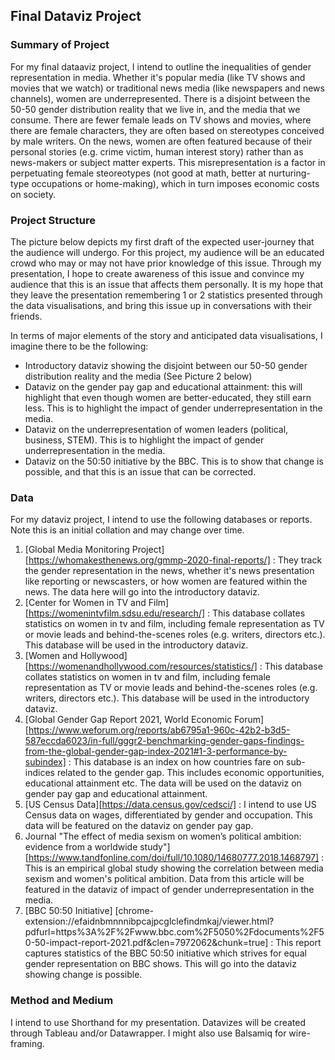 ## Final Dataviz Project

### Summary of Project

For my final dataaviz project, I intend to outline the inequalities of gender representation in media. Whether it's popular media (like TV shows and movies that we watch) or traditional news media (like newspapers and news channels), women are underrepresented. There is a disjoint between the 50-50 gender distribution reality that we live in, and the media that we consume. There are fewer female leads on TV shows and movies, where there are female characters, they are often based on stereotypes conceived by male writers. On the news, women are often featured because of their personal stories (e.g. crime victim, human interest story) rather than as news-makers or subject matter experts. This misrepresentation is a factor in perpetuating female steoreotypes (not good at math, better at nurturing-type occupations or home-making), which in turn imposes economic costs on society.

### Project Structure

The picture below depicts my first draft of the expected user-journey that the audience will undergo. For this project, my audience will be an educated crowd who may or may not have prior knowledge of this issue. Through my presentation, I hope to create awareness of this issue and convince my audience that this is an issue that affects them personally. It is my hope that they leave the presentation remembering 1 or 2 statistics presented through the data visualisations, and bring this issue up in conversations with their friends. 

In terms of major elements of the story and anticipated data visualisations, I imagine there to be the following:

* Introductory dataviz showing the disjoint between our 50-50 gender distribution reality and the media (See Picture 2 below)
* Dataviz on the gender pay gap and educational attainment: this will highlight that even though women are better-educated, they still earn less. This is to highlight the impact of gender underrepresentation in the media. 
* Dataviz on the underrepresentation of women leaders (political, business, STEM). This is to highlight the impact of gender underrepresentation in the media.
* Dataviz on the 50:50 initiative by the BBC. This is to show that change is possible, and that this is an issue that can be corrected.

### Data

For my dataviz project, I intend to use the following databases or reports. Note this is an initial collation and may change over time.

1. [Global Media Monitoring Project][https://whomakesthenews.org/gmmp-2020-final-reports/] : They track the gender representation in the news, whether it's news presentation like reporting or newscasters, or how women are featured within the news. The data here will go into the introductory dataviz.
2. [Center for Women in TV and Film] [https://womenintvfilm.sdsu.edu/research/] : This database collates statistics on women in tv and film, including female representation as TV or movie leads and behind-the-scenes roles (e.g. writers, directors etc.). This database will be used in the introductory dataviz.
3. [Women and Hollywood][https://womenandhollywood.com/resources/statistics/] : This database collates statistics on women in tv and film, including female representation as TV or movie leads and behind-the-scenes roles (e.g. writers, directors etc.). This database will be used in the introductory dataviz.
4. [Global Gender Gap Report 2021, World Economic Forum][https://www.weforum.org/reports/ab6795a1-960c-42b2-b3d5-587eccda6023/in-full/gggr2-benchmarking-gender-gaps-findings-from-the-global-gender-gap-index-2021#1-3-performance-by-subindex] : This database is an index on how countries fare on sub-indices related to the gender gap. This includes economic opportunities, educational attainment etc. The data will be used on the dataviz on gender pay gap and educational attainment. 
5. [US Census Data][https://data.census.gov/cedsci/] : I intend to use US Census data on wages, differentiated by gender and occupation. This data will be featured on the dataviz on gender pay gap. 
6. Journal "The effect of media sexism on women’s political ambition: evidence from a worldwide study"][https://www.tandfonline.com/doi/full/10.1080/14680777.2018.1468797] : This is an empirical global study showing the correlation between media sexism and women's political ambition. Data from this article will be featured in the dataviz of impact of gender underrepresentation in the media.
7. [BBC 50:50 Initiative] [chrome-extension://efaidnbmnnnibpcajpcglclefindmkaj/viewer.html?pdfurl=https%3A%2F%2Fwww.bbc.com%2F5050%2Fdocuments%2F50-50-impact-report-2021.pdf&clen=7972062&chunk=true] : This report captures statistics of the BBC 50:50 initiative which strives for equal gender representation on BBC shows. This will go into the dataviz showing change is possible.

### Method and Medium

I intend to use Shorthand for my presentation. Datavizes will be created through Tableau and/or Datawrapper. I might also use Balsamiq for wire-framing. 
